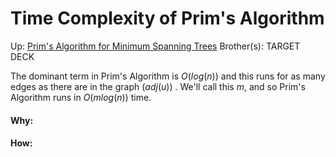 # Time Complexity of Prim's Algorithm

Up: [Prim's Algorithm for Minimum Spanning Trees](prim's_algorithm_for_minimum_spanning_trees)
Brother(s):
TARGET DECK

The dominant term in Prim's Algorithm is $O(log(n))$ and this runs for as many edges as there are in the graph $(adj(u))$ . We'll call this $m$, and so Prim's Algorithm runs in $O(m log (n))$ time.



































#### Why:
#### How:









